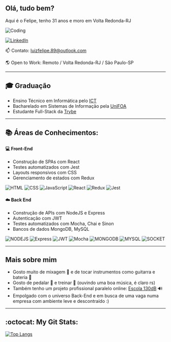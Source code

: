 ## Olá, tudo bem? ###

Aqui é o Felipe, tenho 31 anos e moro em Volta Redonda-RJ 

![Coding](https://c.tenor.com/GfSX-u7VGM4AAAAM/coding.gif)

<a href="https://www.linkedin.com/in/luizfelipedev" target="_blank">![LinkedIn](https://img.shields.io/badge/LinkedIn-0077B5?style=for-the-badge&logo=linkedin&logoColor=white)</a>

📫 Contato: luizfelipe.89@outlook.com 

:earth_americas: Open to Work: Remoto / Volta Redonda-RJ / São Paulo-SP 

<hr> 

## :mortar_board: Graduação

- Ensino Técnico em Informática pelo <a href="https://www.colegioict.com.br/">ICT</a> 
- Bacharelado em Sistemas de Informação pela <a href="https://www.unifoa.edu.br/"> UniFOA</a> 
- Estudante Full-Stack da <a href="https://www.betrybe.com/" target="_blank">Trybe</a>

<hr> 

## :books: Áreas de Conhecimentos:

#### :computer: Front-End
- Construção de SPAs com React
- Testes automatizados com Jest
- Layouts responsivos com CSS 
- Gerenciamento de estados com Redux

![HTML](https://img.shields.io/badge/HTML5-E34F26?style=for-the-badge&logo=html5&logoColor=white) 
![CSS](https://img.shields.io/badge/CSS3-1572B6?style=for-the-badge&logo=css3&logoColor=white) 
![JavaScript](https://img.shields.io/badge/JavaScript-F7DF1E?style=for-the-badge&logo=javascript&logoColor=black) 
![React](https://img.shields.io/badge/React-20232A?style=for-the-badge&logo=react&logoColor=61DAFB) 
![Redux](https://img.shields.io/badge/Redux-593D88?style=for-the-badge&logo=redux&logoColor=white) 
![Jest](https://img.shields.io/badge/Jest-C21325?style=for-the-badge&logo=jest&logoColor=white) 

#### :cloud: Back End
- Construção de APIs com NodeJS e Express
- Autenticação com JWT
- Testes automatizados com Mocha, Chai e Sinon
- Bancos de dados MongoDB, MySQL

![NODEJS](https://img.shields.io/badge/Node.js-339933?style=for-the-badge&logo=nodedotjs&logoColor=white) 
![Express](https://img.shields.io/badge/Express.js-000000?style=for-the-badge&logo=express&logoColor=white) 
![JWT](https://img.shields.io/badge/JWT-000000?style=for-the-badge&logo=JSON%20web%20tokens&logoColor=white)
![Mocha](https://img.shields.io/badge/Mocha-8D6748?style=for-the-badge&logo=Mocha&logoColor=white)
![MONGODB](https://img.shields.io/badge/MongoDB-4EA94B?style=for-the-badge&logo=mongodb&logoColor=white)
![MYSQL](https://img.shields.io/badge/MySQL-00000F?style=for-the-badge&logo=mysql&logoColor=white)
![SOCKET](https://img.shields.io/badge/Socket.io-010101?&style=for-the-badge&logo=Socket.io&logoColor=white) 

<hr>

## Mais sobre mim

- Gosto muito de mixagem :minidisc: e de tocar instrumentos como guitarra e bateria :metal: 
- Gosto de pedalar :bicyclist: e treinar :muscle: (ouvindo uma boa música, é claro rs)
- Também tenho um projeto profissional paralelo online: <a href="https://escola130db.netlify.app/" target="_blank">Escola 130dB</a> 🔊
- Empolgado com o universo Back-End e em busca de uma vaga numa empresa com ambiente leve e descontraído :)

<hr> 

## **:octocat: My Git Stats:**

[![Top Langs](https://github-readme-stats.vercel.app/api/top-langs/?username=anuraghazra&layout=compact)](https://github.com/anuraghazra/github-readme-stats)



